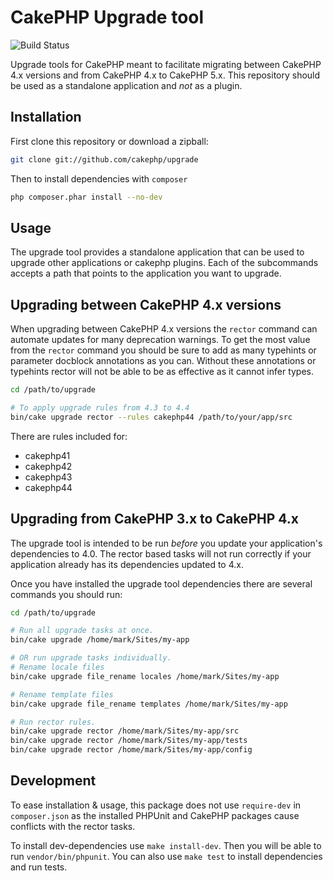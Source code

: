 # CakePHP Upgrade tool 

![Build Status](https://github.com/cakephp/upgrade/actions/workflows/ci.yml/badge.svg?branch=master)

Upgrade tools for CakePHP meant to facilitate migrating between CakePHP 4.x
versions and from CakePHP 4.x to CakePHP 5.x. This repository should be used as a standalone
application and *not* as a plugin.

## Installation

First clone this repository or download a zipball:

```bash
git clone git://github.com/cakephp/upgrade
```

Then to install dependencies with `composer`

```bash
php composer.phar install --no-dev
```

## Usage

The upgrade tool provides a standalone application that can be used to upgrade
other applications or cakephp plugins. Each of the subcommands accepts a path
that points to the application you want to upgrade.

## Upgrading between CakePHP 4.x versions

When upgrading between CakePHP 4.x versions the `rector` command can automate
updates for many deprecation warnings. To get the most value from the `rector`
command you should be sure to add as many typehints or parameter docblock
annotations as you can. Without these annotations or typehints rector will not
be able to be as effective as it cannot infer types.

```bash
cd /path/to/upgrade

# To apply upgrade rules from 4.3 to 4.4
bin/cake upgrade rector --rules cakephp44 /path/to/your/app/src
```

There are rules included for:

- cakephp41
- cakephp42
- cakephp43
- cakephp44

## Upgrading from CakePHP 3.x to CakePHP 4.x

The upgrade tool is intended to be run *before* you update your application's
dependencies to 4.0. The rector based tasks will not run correctly if your
application already has its dependencies updated to 4.x.

Once you have installed the upgrade tool dependencies there are several commands
you should run:

```bash
cd /path/to/upgrade

# Run all upgrade tasks at once.
bin/cake upgrade /home/mark/Sites/my-app

# OR run upgrade tasks individually.
# Rename locale files
bin/cake upgrade file_rename locales /home/mark/Sites/my-app

# Rename template files
bin/cake upgrade file_rename templates /home/mark/Sites/my-app

# Run rector rules.
bin/cake upgrade rector /home/mark/Sites/my-app/src
bin/cake upgrade rector /home/mark/Sites/my-app/tests
bin/cake upgrade rector /home/mark/Sites/my-app/config
```

## Development

To ease installation & usage, this package does not
use `require-dev` in `composer.json` as the installed PHPUnit and
CakePHP packages cause conflicts with the rector tasks.

To install dev-dependencies use `make install-dev`. Then you will be able to
run `vendor/bin/phpunit`. You can also use `make test` to install dependencies
and run tests.

